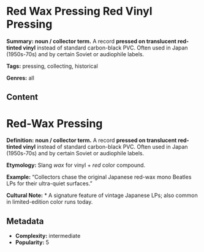 # Red Wax Pressing Red Vinyl Pressing

**Summary:** **noun / collector term.** A record **pressed on translucent red-tinted vinyl** instead of standard carbon-black PVC. Often used in Japan (1950s-70s) and by certain Soviet or audiophile labels.

**Tags:** pressing, collecting, historical

**Genres:** all

## Content

# Red-Wax Pressing

**Definition:** **noun / collector term.** A record **pressed on translucent red-tinted vinyl** instead of standard carbon-black PVC. Often used in Japan (1950s-70s) and by certain Soviet or audiophile labels.

**Etymology:** Slang *wax* for vinyl + *red* color compound.

**Example:** “Collectors chase the original Japanese red-wax mono Beatles LPs for their ultra-quiet surfaces.”

**Cultural Note:** * A signature feature of vintage Japanese LPs; also common in limited-edition color runs today.

## Metadata

- **Complexity:** intermediate
- **Popularity:** 5
